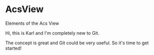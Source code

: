 # AcsView
Elements of the Acs View

Hi, this is Karl and I'm completely new to Git. 

The concept is great and Git could be very useful.  So it's time to get started!
